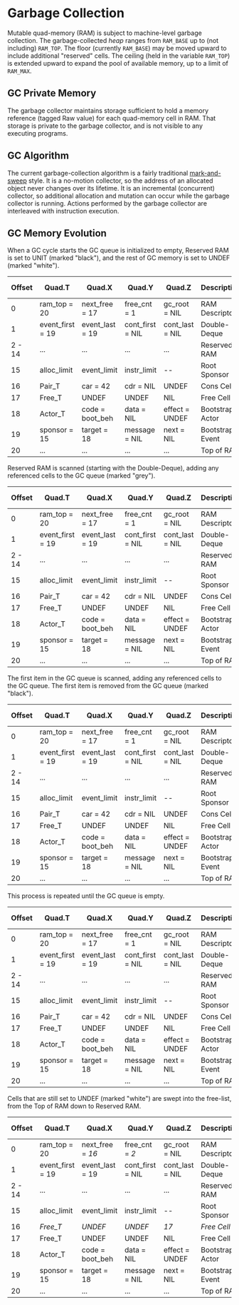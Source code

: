 # Garbage Collection

Mutable quad-memory (RAM) is subject to machine-level garbage collection.
The garbage-collected _heap_ ranges from `RAM_BASE` up to (not including) `RAM_TOP`.
The floor (currently `RAM_BASE`) may be moved upward to include additional "reserved" cells.
The ceiling (held in the variable `RAM_TOP`) is extended upward
to expand the pool of available memory,
up to a limit of `RAM_MAX`.

## GC Private Memory

The garbage collector maintains storage
sufficient to hold a memory reference (tagged Raw value)
for each quad-memory cell in RAM.
That storage is private to the garbage collector,
and is not visible to any executing programs.

## GC Algorithm

The current garbage-collection algorithm
is a fairly traditional [mark-and-sweep](https://en.wikipedia.org/wiki/Tracing_garbage_collection) style.
It is a no-motion collector,
so the address of an allocated object
never changes over its lifetime.
It is an incremental (concurrent) collector,
so additional allocation and mutation can occur
while the garbage collector is running.
Actions performed by the garbage collector
are interleaved with instruction execution.

## GC Memory Evolution

When a GC cycle starts
the GC queue is initialized to empty,
Reserved RAM is set to UNIT
(marked "black"),
and the rest of GC memory is set to UNDEF
(marked "white").

 Offset | Quad.T            | Quad.X            | Quad.Y            | Quad.Z            | Description       | GC queue
--------|-------------------|-------------------|-------------------|-------------------|-------------------|---------------
 0      | ram_top = 20      | next_free = 17    | free_cnt = 1      | gc_root = NIL     | RAM Descriptor    | gc_first = NIL
 1      | event_first = 19  | event_last = 19   | cont_first = NIL  | cont_last = NIL   | Double-Deque      | gc_last = NIL
 2 - 14 | ...               | ...               | ...               | ...               | Reserved RAM      | UNIT
 15     | alloc_limit       | event_limit       | instr_limit       | --                | Root Sponsor      | UNDEF
 16     | Pair_T            | car = 42          | cdr = NIL         | UNDEF             | Cons Cell         | UNDEF
 17     | Free_T            | UNDEF             | UNDEF             | NIL               | Free Cell         | UNDEF
 18     | Actor_T           | code = boot_beh   | data = NIL        | effect = UNDEF    | Bootstrap Actor   | UNDEF
 19     | sponsor = 15      | target = 18       | message = NIL     | next = NIL        | Bootstrap Event   | UNDEF
 20     | ...               | ...               | ...               | ...               | Top of RAM        | UNDEF

Reserved RAM is scanned
(starting with the Double-Deque),
adding any referenced cells to the GC queue
(marked "grey").

 Offset | Quad.T            | Quad.X            | Quad.Y            | Quad.Z            | Description       | GC queue
--------|-------------------|-------------------|-------------------|-------------------|-------------------|---------------
 0      | ram_top = 20      | next_free = 17    | free_cnt = 1      | gc_root = NIL     | RAM Descriptor    | gc_first = _19_
 1      | event_first = 19  | event_last = 19   | cont_first = NIL  | cont_last = NIL   | Double-Deque      | gc_last = _19_
 2 - 14 | ...               | ...               | ...               | ...               | Reserved RAM      | UNIT
 15     | alloc_limit       | event_limit       | instr_limit       | --                | Root Sponsor      | UNDEF
 16     | Pair_T            | car = 42          | cdr = NIL         | UNDEF             | Cons Cell         | UNDEF
 17     | Free_T            | UNDEF             | UNDEF             | NIL               | Free Cell         | UNDEF
 18     | Actor_T           | code = boot_beh   | data = NIL        | effect = UNDEF    | Bootstrap Actor   | UNDEF
 19     | sponsor = 15      | target = 18       | message = NIL     | next = NIL        | Bootstrap Event   | _NIL_
 20     | ...               | ...               | ...               | ...               | Top of RAM        | UNDEF

The first item in the GC queue is scanned,
adding any referenced cells to the GC queue.
The first item is removed from the GC queue
(marked "black").

 Offset | Quad.T            | Quad.X            | Quad.Y            | Quad.Z            | Description       | GC queue
--------|-------------------|-------------------|-------------------|-------------------|-------------------|---------------
 0      | ram_top = 20      | next_free = 17    | free_cnt = 1      | gc_root = NIL     | RAM Descriptor    | gc_first = _16_
 1      | event_first = 19  | event_last = 19   | cont_first = NIL  | cont_last = NIL   | Double-Deque      | gc_last = _18_
 2 - 14 | ...               | ...               | ...               | ...               | Reserved RAM      | UNIT
 15     | alloc_limit       | event_limit       | instr_limit       | --                | Root Sponsor      | _18_
 16     | Pair_T            | car = 42          | cdr = NIL         | UNDEF             | Cons Cell         | UNDEF
 17     | Free_T            | UNDEF             | UNDEF             | NIL               | Free Cell         | UNDEF
 18     | Actor_T           | code = boot_beh   | data = NIL        | effect = UNDEF    | Bootstrap Actor   | _NIL_
 19     | sponsor = 15      | target = 18       | message = NIL     | next = NIL        | Bootstrap Event   | _UNIT_
 20     | ...               | ...               | ...               | ...               | Top of RAM        | UNDEF

This process is repeated until the GC queue is empty.

 Offset | Quad.T            | Quad.X            | Quad.Y            | Quad.Z            | Description       | GC queue
--------|-------------------|-------------------|-------------------|-------------------|-------------------|---------------
 0      | ram_top = 20      | next_free = 17    | free_cnt = 1      | gc_root = NIL     | RAM Descriptor    | gc_first = _NIL_
 1      | event_first = 19  | event_last = 19   | cont_first = NIL  | cont_last = NIL   | Double-Deque      | gc_last = _NIL_
 2 - 14 | ...               | ...               | ...               | ...               | Reserved RAM      | UNIT
 15     | alloc_limit       | event_limit       | instr_limit       | --                | Root Sponsor      | _UNIT_
 16     | Pair_T            | car = 42          | cdr = NIL         | UNDEF             | Cons Cell         | UNDEF
 17     | Free_T            | UNDEF             | UNDEF             | NIL               | Free Cell         | UNDEF
 18     | Actor_T           | code = boot_beh   | data = NIL        | effect = UNDEF    | Bootstrap Actor   | _UNIT_
 19     | sponsor = 15      | target = 18       | message = NIL     | next = NIL        | Bootstrap Event   | UNIT
 20     | ...               | ...               | ...               | ...               | Top of RAM        | UNDEF

Cells that are still set to UNDEF
(marked "white") are swept into the free-list,
from the Top of RAM down to Reserved RAM.

 Offset | Quad.T            | Quad.X            | Quad.Y            | Quad.Z            | Description       | GC queue
--------|-------------------|-------------------|-------------------|-------------------|-------------------|---------------
 0      | ram_top = 20      | next_free = _16_  | free_cnt = _2_    | gc_root = NIL     | RAM Descriptor    | gc_first = NIL
 1      | event_first = 19  | event_last = 19   | cont_first = NIL  | cont_last = NIL   | Double-Deque      | gc_last = NIL
 2 - 14 | ...               | ...               | ...               | ...               | Reserved RAM      | UNIT
 15     | alloc_limit       | event_limit       | instr_limit       | --                | Root Sponsor      | UNIT
 16     | _Free_T_          | _UNDEF_           | _UNDEF_           | _17_              | _Free Cell_       | _UNDEF_
 17     | Free_T            | UNDEF             | UNDEF             | NIL               | Free Cell         | UNDEF
 18     | Actor_T           | code = boot_beh   | data = NIL        | effect = UNDEF    | Bootstrap Actor   | UNIT
 19     | sponsor = 15      | target = 18       | message = NIL     | next = NIL        | Bootstrap Event   | UNIT
 20     | ...               | ...               | ...               | ...               | Top of RAM        | UNDEF
